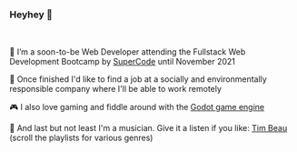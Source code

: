 ### Heyhey 👋
<br>

🌱 I’m a soon-to-be Web Developer attending the Fullstack Web Development Bootcamp by [SuperCode](https://super-code.de/) until November 2021

📡 Once finished I'd like to find a job at a socially and environmentally responsible company where I'll be able to work remotely

🎮 I also love gaming and fiddle around with the [Godot game engine](https://godotengine.org/)

🎹 And last but not least I'm a musician. Give it a listen if you like: [Tim Beau](https://soundcloud.com/timbeau/sets) (scroll the playlists for various genres)

